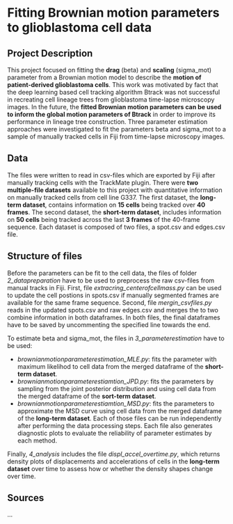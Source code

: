 # Fitting Brownian motion parameters to glioblastoma cell data

## Project Description
This project focused on fitting the **drag** (beta) and **scaling** (sigma_mot) parameter from a Brownian motion model to describe the **motion of patient-derived glioblastoma cells**. This work was motivated by fact that the deep learning based cell tracking algorithm Btrack was not successful in recreating cell lineage trees from glioblastoma time-lapse microscopy images. In the future, the **fitted Brownian motion parameters can be used to inform the global motion parameters of Btrack** in order to improve its performance in lineage tree construction.
Three parameter estimation approaches were investigated to fit the parameters beta and sigma_mot to a sample of manually tracked cells in Fiji from time-lapse microscopy images. 

## Data
The files were written to read in csv-files which are exported by Fiji after manually tracking cells with the TrackMate plugin. There were **two multiple-file datasets** available to this project with quantitative information on manually tracked cells from cell line G337. The first dataset, the **long-term dataset**, contains information on **15 cells** being tracked over **40 frames**. The second dataset, the **short-term dataset**, includes information on **50 cells** being tracked across the last **3 frames** of the 40-frame sequence. Each dataset is composed of two files, a spot.csv and edges.csv file. 

## Structure of files
Before the parameters can be fit to the cell data, the files of folder *2_datapreparation* have to be used to preprocess the raw csv-files from manual tracks in Fiji. First, file *extracring_centerofcellmass.py* can be used to update the cell postions in spots.csv if manually segmented frames are available for the same frame sequence. Second, file *mergin_csvfiles.py* reads in the updated spots.csv and raw edges.csv and merges the to two combine information in both dataframes. In both files, the final dataframes have to be saved by uncommenting the specified line towards the end.

To estimate beta and sigma_mot, the files in *3_parameterestimation* have to be used:
- *brownianmotionparameterestimation_MLE.py*: fits the parameter with maximum likelihod to cell data from the merged dataframe of the **short-term dataset**.
- *brownianmotionparameterestiamtion_JPD.py*: fits the parameters by sampling from the joint posterior distribution and using cell data from the merged dataframe of the     **sort-term dataset**.
- *brownianmotionparameterestiamtion_MSD.py*: fits the parameters to approximate the MSD curve using cell data from the merged dataframe of the **long-term dataset**.
Each of those files can be run independently after performing the data processing steps. Each file also generates diagnostic plots to evaluate the reliability of parameter estimates by each method.

Finally, *4_analysis* includes the file *displ_accel_overtime.py*, which returns density plots of displacements and accelerations of cells in the **long-term dataset** over time to assess how or whether the density shapes change over time.

## Sources
...
